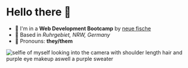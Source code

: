 # Hello there 👋

- 🌱 I'm in a **Web Development Bootcamp** by [neue fische](https://www.neuefische.de/)
- 🏡 Based in _Ruhrgebiet, NRW, Germany_
- 💜 Pronouns: **they/them**

![selfie of myself looking into the camera with shoulder length hair and purple eye makeup aswell a purple sweater](https://avatars.githubusercontent.com/u/164337196?v=4)

